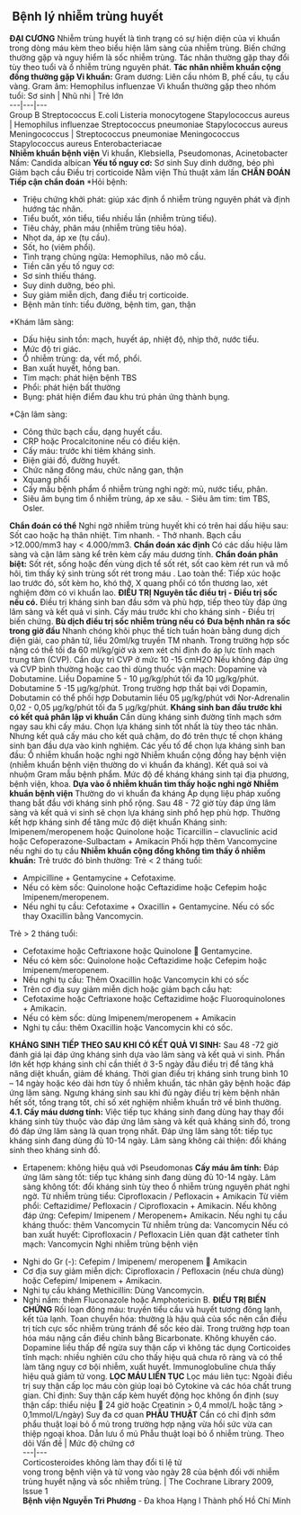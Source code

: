 ## ️ Bệnh lý nhiễm trùng huyết

**ĐẠI CƯƠNG**
Nhiễm trùng huyết là tình trạng có sự hiện diện của vi khuẩn trong dòng máu kèm theo biểu hiện lâm sàng của nhiễm trùng. Biến chứng thường gặp và nguy hiểm là sốc nhiễm trùng.
Tác nhân thường gặp thay đổi tùy theo tuổi và ổ nhiễm trùng nguyên phát.
**Tác nhân nhiễm khuẩn cộng đồng thường gặp Vi khuẩn:**
Gram dương: Liên cầu nhóm B, phế cầu, tụ cầu vàng.
Gram âm: Hemophilus influenzae
Vi khuẩn thường gặp theo nhóm tuổi:
Sơ sinh |  Nhũ nhi |  Trẻ lớn  
---|---|---  
Group B Streptococcus E.coli Listeria monocytogene Stapylococcus aureus |  Hemophilus influenzae Streptococcus pneumoniae Stapylococcus aureus Meningococcus |  Streptococcus pneumoniae Meningococcus Stapylococcus aureus Enterobacteriacae  
**Nhiễm khuẩn bệnh viện**
Vi khuẩn, Klebsiella, Pseudomonas, Acinetobacter Nấm: Candida albican
**Yếu tố nguy cơ:**
Sơ sinh
Suy dinh dưỡng, béo phì
Giảm bạch cầu
Điều trị corticoide
Nằm viện 
Thủ thuật xâm lấn 
**CHẨN ĐOÁN**
**Tiếp cận chẩn đoán**
*Hỏi bệnh:
  * Triệu chứng khởi phát: giúp xác định ổ nhiễm trùng nguyên phát và định hướng tác nhân.
  * Tiểu buốt, xón tiểu, tiểu nhiều lần (nhiễm trùng tiểu).
  * Tiêu chảy, phân máu (nhiễm trùng tiêu hóa).
  * Nhọt da, áp xe (tụ cầu).
  * Sốt, ho (viêm phổi).
  * Tình trạng chủng ngừa: Hemophilus, não mô cầu.
  * Tiền căn yếu tố nguy cơ:
  * Sơ sinh thiếu tháng.
  * Suy dinh dưỡng, béo phì.
  * Suy giảm miễn dịch, đang điều trị corticoide.
  * Bệnh mãn tính: tiểu đường, bệnh tim, gan, thận


*Khám lâm sàng:
  * Dấu hiệu sinh tồn: mạch, huyết áp, nhiệt độ, nhịp thở, nước tiểu.
  * Mức độ tri giác.
  * Ổ nhiễm trùng: da, vết mổ, phổi.
  * Ban xuất huyết, hồng ban.
  * Tim mạch: phát hiện bệnh TBS
  * Phổi: phát hiện bất thường
  * Bụng: phát hiện điểm đau khu trú phản ứng thành bụng.


*Cận lâm sàng:
  * Công thức bạch cầu, dạng huyết cầu.
  * CRP hoặc Procalcitonine nếu có điều kiện.
  * Cấy máu: trước khi tiêm kháng sinh.
  * Điện giải đồ, đường huyết.
  * Chức năng đông máu, chức năng gan, thận
  * Xquang phổi
  * Cấy mẫu bệnh phẩm ổ nhiễm trùng nghi ngờ: mủ, nước tiểu, phân.
  * Siêu âm bụng tìm ổ nhiễm trùng, áp xe sâu. - Siêu âm tim: tìm TBS, Osler.


**Chẩn đoán có thể**
Nghi ngờ nhiễm trùng huyết khi có trên hai dấu hiệu sau:
Sốt cao hoặc hạ thân nhiệt.
Tim nhanh. - Thở nhanh.
Bạch cầu >12.000/mm3 hay < 4.000/mm3.
**Chẩn đoán xác định**
Có các dấu hiệu lâm sàng và cận lâm sàng kể trên kèm cấy máu dương tính.
**Chẩn đoán phân biệt:**
Sốt rét, sống hoặc đến vùng dịch tể sốt rét, sốt cao kèm rét run vã mồ hôi, tìm thấy ký sinh trùng sốt rét trong máu . 
Lao toàn thể: Tiếp xúc hoặc lao trước đó, sốt kèm ho, khó thở, X quang phổi có tổn thương lao, xét nghiệm đờm có vi khuẩn lao. 
**ĐIỀU TRỊ**
**Nguyên tắc điều trị - Điều trị sốc nếu có.**
Điều trị kháng sinh ban đầu sớm và phù hợp, tiếp theo tùy đáp ứng lâm sàng và kết quả vi sinh.
Cấy máu trước khi cho kháng sinh - Điều trị biến chứng.
**Bù dịch điều trị sốc nhiễm trùng nếu có**
**Đưa bệnh nhân ra sốc trong giờ đầu**
Nhanh chóng khôi phục thể tích tuần hoàn bằng dung dịch điện giải, cao phân tử, liều 20ml/kg truyền TM nhanh. Trong trường hợp sốc nặng có thể tối đa 60 ml/kg/giờ và xem xét chỉ định đo áp lực tĩnh mạch trung tâm (CVP).
Cần duy trì CVP ở mức 10 -15 cmH2O 
Nếu không đáp ứng và CVP bình thường hoặc cao thì dùng thuốc vận mạch: Dopamine và Dobutamine. Liều Dopamine 5 - 10 µg/kg/phút tối đa 10 µg/kg/phút. Dobutamine 5 -15 µg/kg/phút.
Trong trường hợp thất bại với Dopamin, Dobutamin có thể phối hợp Dobutamin liều 05 µg/kg/phút với Nor-Adrenalin 0,02 - 0,05 µg/kg/phút tối đa 5 µg/kg/phút.
**Kháng sinh ban đầu trước khi có kết quả phân lập vi khuẩn**
Cần dùng kháng sinh đường tĩnh mạch sớm ngay sau khi cấy máu. Chọn lựa kháng sinh tốt nhất là tùy theo tác nhân. Nhưng kết quả cấy máu cho kết quả chậm, do đó trên thực tế chọn kháng sinh ban đầu dựa vào kinh nghiệm. Các yếu tố để chọn lựa kháng sinh ban đầu:
Ổ nhiễm khuẩn hoặc nghi ngờ 
Nhiễm khuẩn cộng đồng hay bệnh viện (nhiễm khuẩn bệnh viện thường do vi khuẩn đa kháng).
Kết quả soi và nhuộm Gram mẫu bệnh phẩm.
Mức độ đề kháng kháng sinh tại địa phương, bệnh viện, khoa. 
**Dựa vào ổ nhiễm khuẩn tìm thấy hoặc nghi ngờ**
**Nhiễm khuẩn bệnh viện**
Thường do vi khuẩn đa kháng
Áp dụng liệu pháp xuống thang bắt đầu với kháng sinh phổ rộng. Sau 48 - 72 giờ tùy đáp ứng lâm sàng và kết quả vi sinh sẽ chọn lựa kháng sinh phổ hẹp phù hợp.
Thường kết hợp kháng sinh để tăng mức độ diệt khuẩn
Kháng sinh: Imipenem/meropenem hoặc Quinolone hoặc Ticarcillin – clavuclinic acid hoặc Cefoperazone-Sulbactam + Amikacin
Phối hợp thêm Vancomycine nếu nghi do tụ cầu 
**Nhiễm khuẩn cộng đồng không tìm thấy ổ nhiễm khuẩn:**
Trẻ trước đó bình thường: 
Trẻ < 2 tháng tuổi:
  * Ampicilline + Gentamycine + Cefotaxime.
  * Nếu có kèm sốc: Quinolone hoặc Ceftazidime hoặc Cefepim hoặc Imipenem/meropenem.
  * Nếu nghi tụ cầu: Cefotaxime + Oxacillin + Gentamycine. Nếu có sốc thay Oxacillin bằng Vancomycin.


Trẻ > 2 tháng tuổi:
  * Cefotaxime hoặc Ceftriaxone hoặc Quinolone  Gentamycine.
  * Nếu có kèm sốc: Quinolone hoặc Ceftazidime hoặc Cefepim hoặc Imipenem/meropenem.
  * Nếu nghi tụ cầu: Thêm Oxacillin hoặc Vancomycin khi có sốc
  * Trên cơ địa suy giảm miễn dịch hoặc giảm bạch cầu hạt: 
  * Cefotaxime hoặc Ceftriaxone hoặc Ceftazidime hoặc Fluoroquinolones + Amikacin. 
  * Nếu có kèm sốc: dùng Imipenem/meropenem + Amikacin
  * Nghi tụ cầu: thêm Oxacillin hoặc Vancomycin khi có sốc.


**KHÁNG SINH TIẾP THEO SAU KHI CÓ KẾT QUẢ VI SINH:**
Sau 48 -72 giờ đánh giá lại đáp ứng kháng sinh dựa vào lâm sàng và kết quả vi sinh. 
Phần lớn kết hợp kháng sinh chỉ cần thiết ở 3-5 ngày đầu điều trị để tăng khả năng diệt khuẩn, giảm đề kháng. 
Thời gian điều trị kháng sinh trung bình 10 – 14 ngày hoặc kéo dài hơn tùy ổ nhiễm khuẩn, tác nhân gây bệnh hoặc đáp ứng lâm sàng.
Ngưng kháng sinh sau khi đủ ngày điều trị kèm bệnh nhân hết sốt, tổng trạng tốt, chỉ số xét nghiệm nhiễm khuẩn trở về bình thường. 
**4.1. Cấy máu dương tính:**
Việc tiếp tục kháng sinh đang dùng hay thay đổi kháng sinh tùy thuộc vào đáp ứng lâm sàng và kết quả kháng sinh đồ, trong đó đáp ứng lâm sàng là quan trọng nhất.
Đáp ứng lâm sàng tốt: tiếp tục kháng sinh đang dùng đủ 10-14 ngày.
Lâm sàng không cải thiện: đổi kháng sinh theo kháng sinh đồ.
* Ertapenem: không hiệu quả với Pseudomonas
**Cấy máu âm tính:**
Đáp ứng lâm sàng tốt: tiếp tục kháng sinh đang dùng đủ 10-14 ngày.
Lâm sàng không tốt: đổi kháng sinh tùy theo ổ nhiễm trùng nguyên phát nghi ngờ.
Từ nhiễm trùng tiểu: Ciprofloxacin / Pefloxacin + Amikacin
Từ viêm phổi: Ceftazidime/ Pefloxacin / Ciprofloxacin + Amikacin. Nếu không đáp ứng: Cefepim/ Imipenem / Meropenem+ Amikacin. Nếu nghi tụ cầu kháng thuốc: thêm Vancomycin
Từ nhiễm trùng da: Vancomycin
Nếu có ban xuất huyết: Ciprofloxacin / Pefloxacin 
Liên quan đặt catheter tĩnh mạch: Vancomycin
Nghi nhiễm trùng bệnh viện 
+ Nghi do Gr (-): Cefepim / Imipenem/ meropenem  Amikacin
+ Cơ địa suy giảm miễn dịch: Ciprofloxacin / Pefloxacin (nếu chưa dùng) hoặc Cefepim/ Imipenem + Amikacin. 
+ Nghi tụ cầu kháng Methicillin: Dùng Vancomycin. 
+ Nghi nấm: thêm Fluconazole hoặc Amphotericin B.
**ĐIỀU TRỊ BIẾN CHỨNG**
Rối loạn đông máu: truyền tiểu cầu và huyết tương đông lạnh, kết tủa lạnh.
Toan chuyển hóa: thường là hậu quả của sốc nên cần điều trị tích cực sốc nhiễm trùng tránh để sốc kéo dài. Trong trường hợp toan hóa máu nặng cần điều chỉnh bằng Bicarbonate.
Không khuyến cáo.
Dopamine liều thấp để ngừa suy thận cấp vì không tác dụng 
Corticoides tĩnh mạch: nhiều nghiên cứu cho thấy hiệu quả chưa rõ ràng và có thể làm tăng nguy cơ bội nhiễm, xuất huyết.
Immunoglobuline chưa thấy hiệu quả giảm tử vong. 
**LỌC MÁU LIÊN TỤC**
Lọc máu liên tục: Ngoài điều trị suy thận cấp lọc máu còn giúp loại bỏ Cytokine và các hóa chất trung gian. 
Chỉ định: 
Suy thận cấp kèm huyết động học không ổn định (suy thận cấp: thiểu niệu  24 giờ hoặc Creatinin > 0,4 mmol/L hoặc tăng > 0,1mmol/L/ngày)
Suy đa cơ quan 
**PHẪU THUẬT**
Cần có chỉ định sớm phẩu thuật loại bỏ ổ mủ trong trường hợp nặng vừa hồi sức vừa can thiệp ngoại khoa. 
Dẫn lưu ổ mủ 
Phẫu thuật loại bỏ ổ nhiễm trùng.
Theo dõi 
Vấn đề |  Mức độ chứng cớ  
---|---  
Corticosteroides không làm thay đổi tỉ lệ tử  
vong trong bệnh viện và tử vong vào ngày 28 của bệnh đối với nhiễm trùng huyết nặng và sốc nhiễm trùng. |  The Cochrane Library 2009, Issue 1  
**Bệnh viện Nguyễn Tri Phương** - Đa khoa Hạng I Thành phố Hồ Chí Minh
